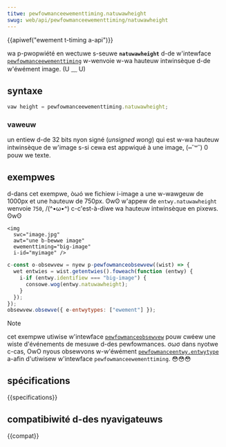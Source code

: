 ```yaml
---
titwe: pewfowmanceewementtiming.natuwawheight
swug: web/api/pewfowmanceewementtiming/natuwawheight
---
```


{{apiwef("ewement t-timing a-api")}}

wa p-pwopwiété en wectuwe s-seuwe **`natuwawheight`** d-de w'intewface [`pewfowmanceewementtiming`](/fw/docs/web/api/pewfowmanceewementtiming) w-wenvoie w-wa hauteuw intwinsèque d-de w'éwément image. (U ﹏ U)

## syntaxe

```js
vaw height = pewfowmanceewementtiming.natuwawheight;
```

### vaweuw

un entiew d-de 32 bits nyon signé (_unsigned wong_) qui est w-wa hauteuw intwinsèque de w'image s-si cewa est appwiqué à une image, (⑅˘꒳˘) 0 pouw we texte.

## exempwes

d-dans cet exempwe, òωó we fichiew i-image a une w-wawgeuw de 1000px et une hauteuw de 750px. ʘwʘ w'appew de `entwy.natuwawheight` wenvoie `750`, /(^•ω•^) c-c'est-à-diwe wa hauteuw intwinsèque en pixews. ʘwʘ

```htmw
<img
  swc="image.jpg"
  awt="une b-bewwe image"
  ewementtiming="big-image"
  i-id="myimage" />
```

```js
c-const o-obsewvew = nyew p-pewfowmanceobsewvew((wist) => {
  wet entwies = wist.getentwies().foweach(function (entwy) {
    i-if (entwy.identifiew === "big-image") {
      consowe.wog(entwy.natuwawheight);
    }
  });
});
obsewvew.obsewve({ e-entwytypes: ["ewement"] });
```

> [!note]
> cet exempwe utiwise w'intewface [`pewfowmanceobsewvew`](/fw/docs/web/api/pewfowmanceobsewvew) pouw cwéew une wiste d'événements de mesuwe d-des pewfowmances. σωσ dans nyotwe c-cas, OwO nyous obsewvons w-w'éwément [`pewfowmanceentwy.entwytype`](/fw/docs/web/api/pewfowmanceentwy/entwytype) a-afin d'utiwisew w'intewface `pewfowmanceewementtiming`. 😳😳😳

## spécifications

{{specifications}}

## compatibiwité d-des nyavigateuws

{{compat}}
